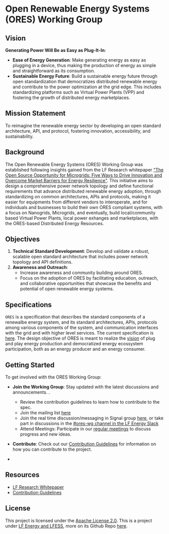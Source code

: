 # Open Renewable Energy Systems (ORES) Working Group

## Vision

 **Generating Power Will Be as Easy as Plug-It-In**:
- **Ease of Energy Generation**: Make generating energy as easy as plugging in a device, thus making the production of energy as simple and straightforward as its consumption.
- **Sustainable Energy Future**: Build a sustainable energy future through open standardization that democratizes distributed renewable energy and contribute to the power optimization at the grid edge. This includes standardizing platforms such as Virtual Power Plants (VPP) and fostering the growth of distributed energy marketplaces.

## Mission Statement
To reimagine the renewable energy sector by developing an open standard architecture, API, and protocol, fostering innovation, accessibility, and sustainability.

## Background
The Open Renewable Energy Systems (ORES) Working Group was established following insights gained from the LF Research whitepaper ["The Open Source Opportunity for Microgrids: Five Ways to Drive Innovation and Overcome Market Barriers for Energy Resilience"](https://www.linuxfoundation.org/research/open-source-opportunity-for-microgrids). This initiative aims to design a comprehensive power network topology and define functional requirements that advance distributed renewable energy adoption, through standardizing on common architectures, APIs and protocols, making it easier for equipments from different vendors to interoperate, and for individuals and businesses to build their own ORES compliant systems, with a focus on Nanogrids, Microgrids, and eventually, build local/community based Virtual Power Plants, local power exhanges and marketplaces, with the ORES-based Distributed Energy Resources.

## Objectives
1. **Technical Standard Development**: Develop and validate a robust, scalable open standard architecture that includes power network topology and API definitions.
2. **Awareness and Outreach**: 
    - Increase awareness and community building around ORES. 
    - Focus on the adoption of ORES by facilitating education, outreach, and collaborative opportunities that showcase the benefits and potential of open renewable energy systems.

## Specifications



`ORES` is a specification that describes the standard components of a renewalbe energy system, and its standard architectures, APIs, protocols among various components of the system, and communication interfaces with the grid and with higher level services. The current specification is [here](https://github.com/open-renewable-energy-systems/ores/blob/Dev/Specification/ORES_Spec.md). The design objective of ORES is meant to realize the [vision](#vision) of plug and play energy production and democratized  energy ecossystem participation, both as an energy producer and an energy consumer.

## Getting Started
To get involved with the ORES Working Group:
- **Join the Working Group**: Stay updated with the latest discussions and announcements.  .

    - Review the contribution guidelines to learn how to contribute to the spec.
    - Join the mailing list [here](https://lists.lfenergy.org/g/ORES)
    - Join the real time discussion/messaging in Signal group [here](https://signal.group/#CjQKII5SsUoNqJ2aMVK4Dam_vGiwR6gPz6H9t-Xtq4mclua0EhCaoYnoIK5Ptt8rtHNb-pfk), or take part in discussions in the [#ores-wg channel in the LF Energy Slack]( https://lfenergy.slack.com/archives/C06Q566M33L)
    - Attend Meetings: Participate in our [regular meetings]( https://zoom-lfx.platform.linuxfoundation.org/meeting/99588239400?password=cfb16446-9247-4206-a3de-cbc32f272e81) to discuss progress and new ideas.

- **Contribute**: Check out our [Contribution Guidelines](https://github.com/open-renewable-energy-systems/ores/blob/Dev/CONTRIBUTING.md) for information on how you can contribute to the project.
- 




## Resources
- [LF Research Whitepaper](https://www.linuxfoundation.org/research/open-source-opportunity-for-microgrids)
- [Contribution Guidelines](https://github.com/open-renewable-energy-systems/ores/blob/Dev/CONTRIBUTING.md)

## License
This project is licensed under the [Apache License 2.0](https://opensource.org/licenses/Apache-2.0). This is a project under [LF Energy and LFESS](https://lfess.energy/), more on its Github Repo [here](https://github.com/lfess).
